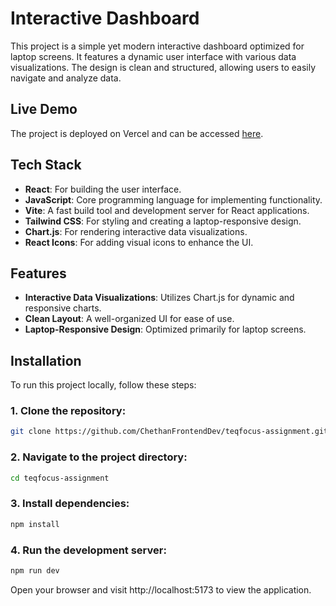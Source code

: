 # Interactive Dashboard

This project is a simple yet modern interactive dashboard optimized for laptop screens. It features a dynamic user interface with various data visualizations. The design is clean and structured, allowing users to easily navigate and analyze data.

## Live Demo
The project is deployed on Vercel and can be accessed [here](https://teqfocus-assignment.vercel.app/).

## Tech Stack
- **React**: For building the user interface.
- **JavaScript**: Core programming language for implementing functionality.
- **Vite**: A fast build tool and development server for React applications.
- **Tailwind CSS**: For styling and creating a laptop-responsive design.
- **Chart.js**: For rendering interactive data visualizations.
- **React Icons**: For adding visual icons to enhance the UI.

## Features
- **Interactive Data Visualizations**: Utilizes Chart.js for dynamic and responsive charts.
- **Clean Layout**: A well-organized UI for ease of use.
- **Laptop-Responsive Design**: Optimized primarily for laptop screens.

## Installation

To run this project locally, follow these steps:

### 1. Clone the repository:
```bash
git clone https://github.com/ChethanFrontendDev/teqfocus-assignment.git
```

### 2. Navigate to the project directory:
```bash
cd teqfocus-assignment
```

### 3. Install dependencies:
```bash
npm install
```

### 4. Run the development server:
```bash
npm run dev
```


Open your browser and visit http://localhost:5173 to view the application.
